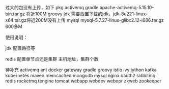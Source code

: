 过大的包没有上传，如下
pkg
    activemq
    gradle apache-activemq-5.15.10-bin.tar.gz 将近100M
    groovy
    jdk 需要放置下载的jdk，jdk-8u221-linux-x64.tar.gz将近200M没有上传
    mysql mysql-5.7.27-linux-glibc2.12-i686.tar.gz 600多M
    
    


使用说明：

jdk 配置路径等

redis 配置单节点还是集群
主机地址，集群个数







待补充
activemq
ant
docker
gateway
gradle
groovy
istio
ivy
jython
kafka
kubernetes
maven
memcached
mongodb
mysql
nginx
oauth2
rabbitmq
redis
rocketmq
tengine
tomcat
webapp
webdev
webopr
zkweb
zookeeper